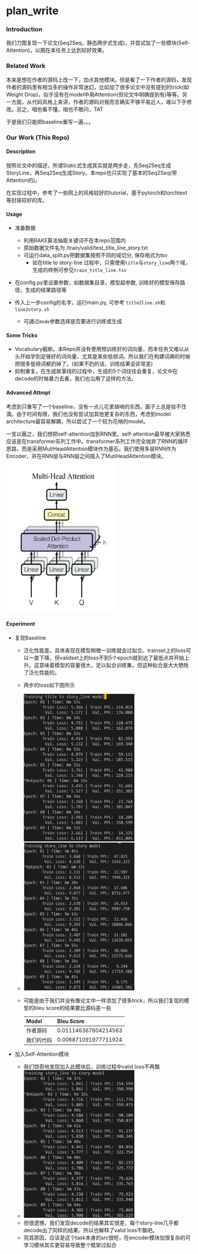 # plan_write

### Introduction

我们力图复现一下论文(Seq2Seq，静态两步式生成)，并尝试加了一些模块(Self-Attention)，以期在本任务上达到较好效果。

### Related Work

本来是想在作者的源码上改一下，加点其他模块。但是看了一下作者的源码，发现作者的源码里有相当多的操作非常迷幻，比如加了很多论文中没有提到的trick(如Weight Drop)，似乎没有在model中用Attention(但论文中明确提到有)等等。另一方面，从代码风格上来讲，作者的源码对我而言确实不够平易近人，难以下手修改。总之，咱也看不懂，咱也不敢问，TAT

于是我们只能把baseline重写一遍。。。

### Our Work (This Repo)

#### Description

按照论文中的描述，所谓Static式生成其实就是两步走，先Seq2Seq生成StoryLine，再Seq2Seq生成Story。本repo也只实现了基本的Seq2Seq(带Attention的)。

在实现过程中，参考了一些网上的风格较好的tutorial，基于pytorch和torchtext等封装较好的库。

#### Usage

- 准备数据
  - 利用RAKE算法抽取关键词不在本repo范围内
  - 原始数据文件名为 /train/valid/test_title_line_story.txt
  - 可运行data_split.py把数据集按照不同的域切分, 保存格式为tsv
    - 如在title to story-line 过程中，只需使用`title`与`story_line`两个域，生成的样例可参见`train_title_line.tsv`

- 在config.py里设置参数，如数据集目录，模型超参数, 训练好的模型保存路径，生成的结果路径等
- 传入上一步config的名字，运行main.py, 可参考 `title2line.sh`和`line2story.sh`
  - 可通过`mode`参数选择是否要进行训练或生成

#### Some Tricks

- Vocabulary截断。本Repo并没有使用预训练好的词向量，而本任务又难以从头开始学到足够好的词向量，尤其是某些低频词。所以我们在构建词典的时候把很多低频词都扔掉了。(如果不扔的话，训练结果会非常差)
- 抑制重复。在生成故事线的过程中，生成的5个词往往会重复，论文中在decode的时候暴力去重，我们也沿用了这样的方法。

#### Advanced Attmpt

考虑到只重写了一个baseline，没有一点儿花里胡哨的东西，面子上总是挂不住滴。由于时间有限，我们也没有尝试加其他更复杂的东西，考虑到model architecture最容易解耦，所以尝试了一个较为花哨的model。

一言以蔽之，我们想把self-attention加到RNN里。self-attention最早被大家熟悉应该是在transformer系列工作中。transformer系列工作完全抛弃了RNN的循环思路，而是采用MutiHeadAttention模块作为基石。我们使用多层RNN作为Encoder，并在RNN层与RNN层之间插入了MutiHeadAttention模块。

<img src="img/self_attn.png" alt="self_attn" width="300" height="400" />

#### Experiment

- 复现Baseline

  - 泛化性能差。具体表现在模型稍微一训练就会过拟合。trainset上的loss可以一直下降，但validset上的loss不到5个epoch就到达了最低点并开始上升。这意味着模型的容量很大，足以拟合训练集，但这种拟合是大大牺牲了泛化性能的。

  - 两步的loss如下图所示

    <img src="img/t2l.png" alt="283147ccb2d9cfc26e60fb93b815e1a" width="300" height="400" />

  - <img src="img\l2s.png" alt="74cef8d14c44ce809c64deef8b33556"  width="300" height="400" />

  - 可能是由于我们并没有像论文中一样添加了很多trick，所以我们复现的模型的bleu score的结果要比源码差一些

    | Model      | Bleu Score           |
    | ---------- | -------------------- |
    | 作者源码   | 0.011146367604214563 |
    | 我们的代码 | 0.006871091977711924 |

- 加入Self-Attention模块

  - 我们惊奇地发现加入此模块后，训练过程中valid loss不再飘
  - <img src="img/l2s_attn.png" alt="099077dff4c43b5ee6852782d2528b6"  width="300" height="400" />
  - 但很遗憾，我们发现decode的结果其实很差，每个story-line几乎都decode出了同样的结果。所以也解释了valid loss不飘吧。
  - 究其原因，应该是这个task本身的src很短，在encoder模块加很复杂的可学习模块其实更容易导致整个框架过拟合



